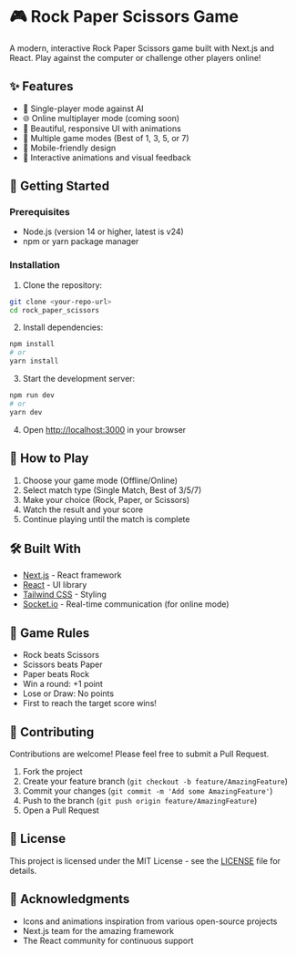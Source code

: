 # 🎮 Rock Paper Scissors Game

A modern, interactive Rock Paper Scissors game built with Next.js and React. Play against the computer or challenge other players online!

## ✨ Features

- 🎯 Single-player mode against AI
- 🌐 Online multiplayer mode (coming soon)
- 🎨 Beautiful, responsive UI with animations
- 🎲 Multiple game modes (Best of 1, 3, 5, or 7)
- 📱 Mobile-friendly design
- 🎵 Interactive animations and visual feedback

## 🚀 Getting Started

### Prerequisites

- Node.js (version 14 or higher, latest is v24)
- npm or yarn package manager

### Installation

1. Clone the repository:
```bash
git clone <your-repo-url>
cd rock_paper_scissors
```

2. Install dependencies:
```bash
npm install
# or
yarn install
```

3. Start the development server:
```bash
npm run dev
# or
yarn dev
```

4. Open [http://localhost:3000](http://localhost:3000) in your browser

## 🎯 How to Play

1. Choose your game mode (Offline/Online)
2. Select match type (Single Match, Best of 3/5/7)
3. Make your choice (Rock, Paper, or Scissors)
4. Watch the result and your score
5. Continue playing until the match is complete

## 🛠️ Built With

- [Next.js](https://nextjs.org/) - React framework
- [React](https://reactjs.org/) - UI library
- [Tailwind CSS](https://tailwindcss.com/) - Styling
- [Socket.io](https://socket.io/) - Real-time communication (for online mode)

## 📝 Game Rules

- Rock beats Scissors
- Scissors beats Paper
- Paper beats Rock
- Win a round: +1 point
- Lose or Draw: No points
- First to reach the target score wins!

## 🤝 Contributing

Contributions are welcome! Please feel free to submit a Pull Request.

1. Fork the project
2. Create your feature branch (`git checkout -b feature/AmazingFeature`)
3. Commit your changes (`git commit -m 'Add some AmazingFeature'`)
4. Push to the branch (`git push origin feature/AmazingFeature`)
5. Open a Pull Request

## 📜 License

This project is licensed under the MIT License - see the [LICENSE](LICENSE) file for details.

## 🙏 Acknowledgments

- Icons and animations inspiration from various open-source projects
- Next.js team for the amazing framework
- The React community for continuous support
